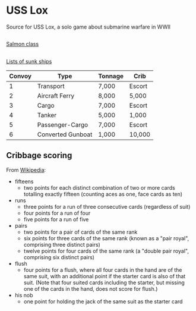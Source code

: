 # USS Lox
Source for USS Lox, a solo game about submarine warfare in WWII

## 

[Salmon class](https://en.wikipedia.org/wiki/Salmon-class_submarine)

## 

[Lists of sunk ships](https://www.ibiblio.org/hyperwar/Japan/IJN/JANAC-Losses/JANAC-Losses-6.html#sturgeon)

| Convoy | Type              | Tonnage | Crib    |
| ------ | ----              | ------- | ------  |
| 1      | Transport         | 7,000   |  Escort |
| 2      | Aircraft Ferry    | 8,000	 |  5,000  |
| 3      | Cargo             | 7,000	 |  Escort |
| 4      | Tanker            | 5,000   |  1,000  |
| 5      | Passenger-Cargo   | 7,000	 |  Escort |
| 6      | Converted Gunboat | 1,000	 | 10,000  |

## Cribbage scoring

From [Wikipedia](https://en.wikipedia.org/wiki/Rules_of_cribbage#The_show):

* fifteens
  * two points for each distinct combination of two or more cards totalling exactly fifteen (counting aces as one, face cards as ten)
* runs
  * three points for a run of three consecutive cards (regardless of suit)
  * four points for a run of four
  * five points for a run of five
* pairs
  * two points for a pair of cards of the same rank
  * six points for three cards of the same rank (known as a "pair royal", comprising three distinct pairs)
  * twelve points for four cards of the same rank (a "double pair royal", comprising six distinct pairs)
* flush
  * four points for a flush, where all four cards in the hand are of the same suit, with an additional point if the starter card is also of that suit. (Note that four suited cards including the starter, but missing one of the cards in the hand, does not score for flush.)
* his nob
  * one point for holding the jack of the same suit as the starter card
